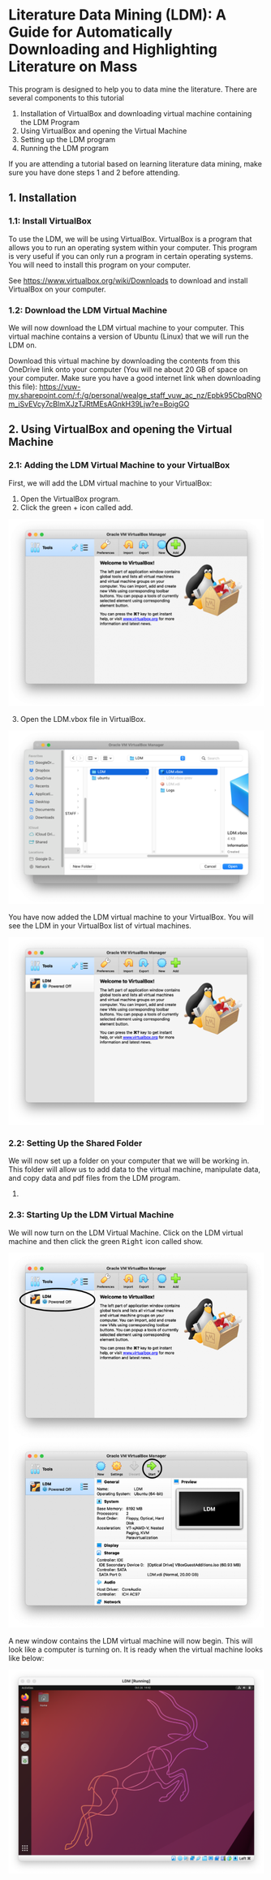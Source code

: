 # Literature Data Mining (LDM): A Guide for Automatically Downloading and Highlighting Literature on Mass

This program is designed to help you to data mine the literature. There are several components to this tutorial

1. Installation of VirtualBox and downloading virtual machine containing the LDM Program
2. Using VirtualBox and opening the Virtual Machine
3. Setting up the LDM program
4. Running the LDM program

If you are attending a tutorial based on learning literature data mining, make sure you have done steps 1 and 2 before attending.

## 1. Installation

### 1.1: Install VirtualBox

To use the LDM, we will be using VirtualBox. VirtualBox is a program that allows you to run an operating system within your computer. This program is very useful if you can only run a program in certain operating systems. You will need to install this program on your computer. 

See https://www.virtualbox.org/wiki/Downloads to download and install VirtualBox on your computer. 

### 1.2: Download the LDM Virtual Machine

We will now download the LDM virtual machine to your computer. This virtual machine contains a version of Ubuntu (Linux) that we will run the LDM on. 

Download this virtual machine by downloading the contents from this OneDrive link onto your computer (You will ne about 20 GB of space on your computer. Make sure you have a good internet link when downloading this file): https://vuw-my.sharepoint.com/:f:/g/personal/wealge_staff_vuw_ac_nz/Epbk95CbqRNOm_iSvEVcy7cBlmXJzTJRtMEsAGnkH39Ljw?e=BoigGO

## 2. Using VirtualBox and opening the Virtual Machine

### 2.1: Adding the LDM Virtual Machine to your VirtualBox

First, we will add the LDM virtual machine to your VirtualBox:

1. Open the VirtualBox program.
2. Click the green + icon called add.

<p align="center">
	<img src="https://github.com/geoffreyweal/LDM/blob/main/Images/Using_VirtualBox/Add_to_VirtualBox.png">
</p>

3. Open the LDM.vbox file in VirtualBox.

<p align="center">
	<img src="https://github.com/geoffreyweal/LDM/blob/main/Images/Using_VirtualBox/Open_Virtual_Machine_original.png">
</p>

You have now added the LDM virtual machine to your VirtualBox. You will see the LDM in your VirtualBox list of virtual machines.

<p align="center">
	<img src="https://github.com/geoffreyweal/LDM/blob/main/Images/Using_VirtualBox/Open_Virtual_Machine_1_original.png">
</p>

### 2.2: Setting Up the Shared Folder 

We will now set up a folder on your computer that we will be working in. This folder will allow us to add data to the virtual machine, manipulate data, and copy data and pdf files from the LDM program.

1. 









### 2.3: Starting Up the LDM Virtual Machine

We will now turn on the LDM Virtual Machine. Click on the LDM virtual machine and then click the green  <kbd>Right</kbd> icon called show.

<p align="center">
	<img src="https://github.com/geoffreyweal/LDM/blob/main/Images/Using_VirtualBox/Start_LDM_Virtual_Machine_vertical.png">
</p>

A new window contains the LDM virtual machine will now begin. This will look like a computer is turning on. It is ready when the virtual machine looks like below:

<p align="center">
	<img src="https://github.com/geoffreyweal/LDM/blob/main/Images/Using_VirtualBox/Started_VM.png">
</p>




